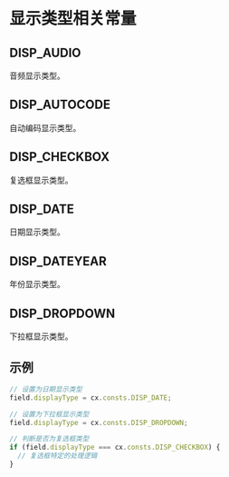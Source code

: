 # 显示类型相关常量

## DISP_AUDIO
音频显示类型。

## DISP_AUTOCODE
自动编码显示类型。

## DISP_CHECKBOX
复选框显示类型。

## DISP_DATE
日期显示类型。

## DISP_DATEYEAR
年份显示类型。

## DISP_DROPDOWN
下拉框显示类型。

## 示例

```js
// 设置为日期显示类型
field.displayType = cx.consts.DISP_DATE;

// 设置为下拉框显示类型
field.displayType = cx.consts.DISP_DROPDOWN;

// 判断是否为复选框类型
if (field.displayType === cx.consts.DISP_CHECKBOX) {
  // 复选框特定的处理逻辑
}
``` 